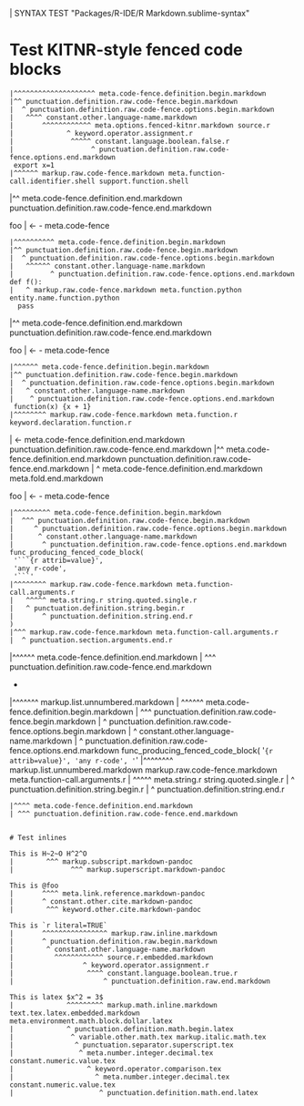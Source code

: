 | SYNTAX TEST "Packages/R-IDE/R Markdown.sublime-syntax"

# Test KITNR-style fenced code blocks

```{bash print=FALSE}
|^^^^^^^^^^^^^^^^^^^^ meta.code-fence.definition.begin.markdown
|^^ punctuation.definition.raw.code-fence.begin.markdown
|  ^ punctuation.definition.raw.code-fence.options.begin.markdown
|   ^^^^ constant.other.language-name.markdown
|       ^^^^^^^^^^^^ meta.options.fenced-kitnr.markdown source.r
|             ^ keyword.operator.assignment.r
|              ^^^^^ constant.language.boolean.false.r
|                   ^ punctuation.definition.raw.code-fence.options.end.markdown
 export x=1
|^^^^^^ markup.raw.code-fence.markdown meta.function-call.identifier.shell support.function.shell
```
|^^ meta.code-fence.definition.end.markdown punctuation.definition.raw.code-fence.end.markdown

foo
| <- - meta.code-fence

```{python}
|^^^^^^^^^^ meta.code-fence.definition.begin.markdown
|^^ punctuation.definition.raw.code-fence.begin.markdown
|  ^ punctuation.definition.raw.code-fence.options.begin.markdown
|   ^^^^^^ constant.other.language-name.markdown
|         ^ punctuation.definition.raw.code-fence.options.end.markdown
def f():
|   ^ markup.raw.code-fence.markdown meta.function.python entity.name.function.python
  pass
```
|^^ meta.code-fence.definition.end.markdown punctuation.definition.raw.code-fence.end.markdown

foo
| <- - meta.code-fence

```{r}
|^^^^^^ meta.code-fence.definition.begin.markdown
|^^ punctuation.definition.raw.code-fence.begin.markdown
|  ^ punctuation.definition.raw.code-fence.options.begin.markdown
|   ^ constant.other.language-name.markdown
|    ^ punctuation.definition.raw.code-fence.options.end.markdown
 function(x) {x + 1}
|^^^^^^^^ markup.raw.code-fence.markdown meta.function.r keyword.declaration.function.r
```
| <- meta.code-fence.definition.end.markdown punctuation.definition.raw.code-fence.end.markdown
|^^ meta.code-fence.definition.end.markdown punctuation.definition.raw.code-fence.end.markdown
|  ^ meta.code-fence.definition.end.markdown meta.fold.end.markdown

foo
| <- - meta.code-fence

   ```{r}
|^^^^^^^^^ meta.code-fence.definition.begin.markdown
|  ^^^ punctuation.definition.raw.code-fence.begin.markdown
|     ^ punctuation.definition.raw.code-fence.options.begin.markdown
|      ^ constant.other.language-name.markdown
|       ^ punctuation.definition.raw.code-fence.options.end.markdown
   func_producing_fenced_code_block(
    '```{r attrib=value}',
    'any r-code',
    '```'
|^^^^^^^^ markup.raw.code-fence.markdown meta.function-call.arguments.r
|   ^^^^^ meta.string.r string.quoted.single.r
|   ^ punctuation.definition.string.begin.r
|       ^ punctuation.definition.string.end.r
   )
|^^^ markup.raw.code-fence.markdown meta.function-call.arguments.r
|  ^ punctuation.section.arguments.end.r
   ```
|^^^^^^ meta.code-fence.definition.end.markdown
|  ^^^ punctuation.definition.raw.code-fence.end.markdown

- ```{r}
|^^^^^^^ markup.list.unnumbered.markdown
| ^^^^^^ meta.code-fence.definition.begin.markdown
| ^^^ punctuation.definition.raw.code-fence.begin.markdown
|    ^ punctuation.definition.raw.code-fence.options.begin.markdown
|     ^ constant.other.language-name.markdown
|      ^ punctuation.definition.raw.code-fence.options.end.markdown
   func_producing_fenced_code_block(
    '```{r attrib=value}',
    'any r-code',
    '```'
|^^^^^^^^ markup.list.unnumbered.markdown markup.raw.code-fence.markdown meta.function-call.arguments.r
|   ^^^^^ meta.string.r string.quoted.single.r
|   ^ punctuation.definition.string.begin.r
|       ^ punctuation.definition.string.end.r
  ```
|^^^^ meta.code-fence.definition.end.markdown
| ^^^ punctuation.definition.raw.code-fence.end.markdown


# Test inlines

This is H~2~O H^2^O
|        ^^^ markup.subscript.markdown-pandoc
|              ^^^ markup.superscript.markdown-pandoc

This is @foo
|       ^^^^ meta.link.reference.markdown-pandoc
|       ^ constant.other.cite.markdown-pandoc
|        ^^^ keyword.other.cite.markdown-pandoc

This is `r literal=TRUE`
|       ^^^^^^^^^^^^^^^^ markup.raw.inline.markdown
|       ^ punctuation.definition.raw.begin.markdown
|        ^ constant.other.language-name.markdown
|          ^^^^^^^^^^^^ source.r.embedded.markdown
|                 ^ keyword.operator.assignment.r
|                  ^^^^ constant.language.boolean.true.r
|                      ^ punctuation.definition.raw.end.markdown

This is latex $x^2 = 3$
|             ^^^^^^^^^ markup.math.inline.markdown text.tex.latex.embedded.markdown meta.environment.math.block.dollar.latex
|             ^ punctuation.definition.math.begin.latex
|              ^ variable.other.math.tex markup.italic.math.tex
|               ^ punctuation.separator.superscript.tex
|                ^ meta.number.integer.decimal.tex constant.numeric.value.tex
|                  ^ keyword.operator.comparison.tex
|                    ^ meta.number.integer.decimal.tex constant.numeric.value.tex
|                     ^ punctuation.definition.math.end.latex

